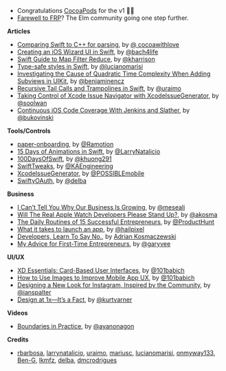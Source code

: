 * Congratulations [CocoaPods](http://blog.cocoapods.org/CocoaPods-1.0/) for the v1 🎉🎉
* [Farewell to FRP](http://elm-lang.org/blog/farewell-to-frp)? The Elm community going one step further.

**Articles**

* [Comparing Swift to C++ for parsing](http://www.cocoawithlove.com/blog/2016/05/01/swift-name-demangling.html), by [@ cocoawithlove](https://twitter.com/cocoawithlove)
* [Creating an iOS Wizard UI in Swift](https://ijoshsmith.com/2016/05/08/creating-an-ios-wizard-ui-in-swift/), by [@bach4life](https://twitter.com/bach4life)
* [Swift Guide to Map Filter Reduce](http://useyourloaf.com/blog/swift-guide-to-map-filter-reduce/), by [@kharrison](https://twitter.com/kharrison)
* [Type-safe styles in Swift](http://www.marisibrothers.com/2016/05/type-safe-styles-in-swift.html), by [@lucianomarisi](https://twitter.com/lucianomarisi)
* [Investigating the Cause of Quadratic Time Complexity When Adding Subviews in UIKit](http://blog.benjamin-encz.de/post/disassembling-uikit-tintcolor-visitor/), by [@benjaminencz](https://twitter.com/benjaminencz)
* [Recursive Tail Calls and Trampolines in Swift](https://www.uraimo.com/2016/05/05/recursive-tail-calls-and-trampolines-in-swift/), by [@uraimo](https://twitter.com/uraimo)
* [Taking Control of Xcode Issue Navigator with XcodeIssueGenerator](https://possiblemobile.com/2016/05/xcode-issue-generator/), by [@soolwan](https://twitter.com/soolwan)
* [Continuous iOS Code Coverage With Jenkins and Slather](https://pspdfkit.com/blog/2016/continuous-ios-code-coverage-with-jenkins-and-slather/), by [@bukovinski](https://twitter.com/bukovinski)


**Tools/Controls**

* [paper-onboarding](https://github.com/Ramotion/paper-onboarding), by [@Ramotion](https://twitter.com/Ramotion)
* [15 Days of Animations in Swift](https://github.com/larrynatalicio/15DaysofAnimationsinSwift), by [@LarryNatalicio](https://twitter.com/LarryNatalicio)
* [100DaysOfSwift](https://github.com/khuong291/100DaysOfSwift), by [@khuong291](https://twitter.com/khuong291)
* [SwiftTweaks](https://github.com/khan/SwiftTweaks), by [@KAEngineering](https://twitter.com/KAEngineering)
* [XcodeIssueGenerator](https://github.com/doubleencore/XcodeIssueGenerator), by [@POSSIBLEmobile](https://twitter.com/POSSIBLEmobile)
* [SwiftyOAuth](https://github.com/delba/SwiftyOAuth), by [@delba](https://github.com/delba)

**Business**

* [I Can’t Tell You Why Our Business Is Growing](https://medium.com/swlh/kill-your-conversion-funnel-9367e461a46f#.3e81q3doj), by [@meseali](https://twitter.com/meseali)
* [Will The Real Apple Watch Developers Please Stand Up?](https://medium.com/@akosma/will-the-real-apple-watch-developers-stand-up-c9e449f08d7d#.merazau1o), by [@akosma](https://twitter.com/akosma)
* [The Daily Routines of 15 Successful Entrepreneurs](https://medium.com/product-hunt/the-daily-routines-of-15-successful-entrepreneurs-5d946754ce58), by [@ProductHunt](https://twitter.com/ProductHunt)
* [What it takes to launch an app](http://www.hailpixel.com/articles/what-it-takes-to-launch-an-app), by [@hailpixel](https://twitter.com/hailpixel)
* [Developers, Learn To Say No.](https://medium.com/@akosma/developers-learn-to-say-no-777fe571b38d), by [Adrian Kosmaczewski](https://twitter.com/akosma)
* [My Advice for First-Time Entrepreneurs](https://medium.com/@garyvee/my-advice-for-first-time-entrepreneurs-efb45e69967d#.idf8rq9w7), by [@garyvee](https://twitter.com/garyvee)

**UI/UX**

* [XD Essentials: Card-Based User Interfaces](http://blogs.adobe.com/creativecloud/card-based-user-interfaces/), by [@101babich](https://twitter.com/101babich)
* [How to Use Images to Improve Mobile App UX](https://uxplanet.org/how-to-use-images-to-improve-ux-for-mobile-apps-1fe3ff83bc8b),  by [@101babich](https://twitter.com/101babich)
* [Designing a New Look for Instagram, Inspired by the Community](https://medium.com/@ianspalter/designing-a-new-look-for-instagram-inspired-by-the-community-84530eb355e3), by [@ianspalter](https://twitter.com/ianspalter)
* [Design at 1x—It’s a Fact](https://medium.com/shyp-design/design-at-1x-its-a-fact-249c5b896536#.lqwq6qgkf), by [@kurtvarner](https://twitter.com/kurtvarner)


**Videos**

* [Boundaries in Practice](https://realm.io/news/tryswift-ayaka-nonaka-boundaries-in-practice/), by [@ayanonagon](https://twitter.com/ayanonagon)

**Credits**

* [rbarbosa](https://github.com/rbarbosa), [larrynatalicio](https://github.com/larrynatalicio), [uraimo](https://github.com/uraimo), [mariusc](https://github.com/mariusc), [lucianomarisi](https://github.com/lucianomarisi), [onmyway133](https://github.com/onmyway133), [Ben-G](https://github.com/Ben-G), [lkmfz](https://github.com/lkmfz), [delba](https://github.com/delba), [dmcrodrigues](https://github.com/dmcrodrigues)
